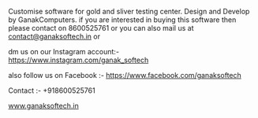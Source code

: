 Customise software for gold and sliver testing center. Design and Develop by GanakComputers.
if you are interested in buying this software then please contact on 8600525761 or you can also mail us at contact@ganaksoftech.in or 

dm us on our Instagram account:- https://www.instagram.com/ganak_softech 

also follow us on Facebook :- 
https://www.facebook.com/ganaksoftech

Contact :- +918600525761

www.ganaksoftech.in
